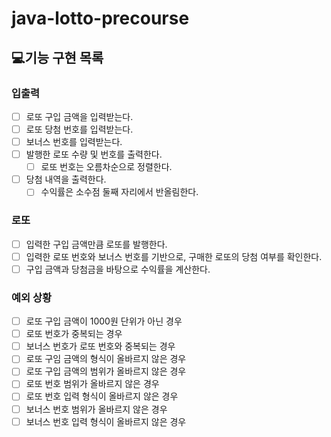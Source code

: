 # java-lotto-precourse

## 💻기능 구현 목록

### 입출력
- [ ] 로또 구입 금액을 입력받는다.
- [ ] 로또 당첨 번호를 입력받는다.
- [ ] 보너스 번호를 입력받는다.
- [ ] 발행한 로또 수량 및 번호를 출력한다.
  - [ ] 로또 번호는 오름차순으로 정렬한다.
- [ ] 당첨 내역을 출력한다.
  - [ ] 수익률은 소수점 둘째 자리에서 반올림한다.

### 로또
- [ ] 입력한 구입 금액만큼 로또를 발행한다.
- [ ] 입력한 로또 번호와 보너스 번호를 기반으로, 구매한 로또의 당첨 여부를 확인한다.
- [ ] 구입 금액과 당첨금을 바탕으로 수익률을 계산한다.

### 예외 상황
- [ ] 로또 구입 금액이 1000원 단위가 아닌 경우
- [ ] 로또 번호가 중복되는 경우
- [ ] 보너스 번호가 로또 번호와 중복되는 경우
- [ ] 로또 구임 금액의 형식이 올바르지 않은 경우
- [ ] 로또 구입 금액의 범위가 올바르지 않은 경우
- [ ] 로또 번호 범위가 올바르지 않은 경우
- [ ] 로또 번호 입력 형식이 올바르지 않은 경우
- [ ] 보너스 번호 범위가 올바르지 않은 경우
- [ ] 보너스 번호 입력 형식이 올바르지 않은 경우
